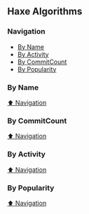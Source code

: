 ## Haxe Algorithms


### Navigation

- [By Name](#by-name)
- [By Activity](#by-activity)
- [By CommitCount](#by-commitcount)
- [By Popularity](#by-popularity)

### By Name
<!-- PROJECTS_LIST -->

<!-- /PROJECTS_LIST -->

[⬆ Navigation](#navigation)

### By CommitCount
<!-- COMMITCOUNT_LIST -->

<!-- /COMMITCOUNT_LIST -->
[⬆ Navigation](#navigation)

### By Activity
<!-- ACTIVITY_LIST -->

<!-- /ACTIVITY_LIST -->

[⬆ Navigation](#navigation)

### By Popularity
<!-- POPULARITY_LIST -->

<!-- /POPULARITY_LIST -->

[⬆ Navigation](#navigation)
